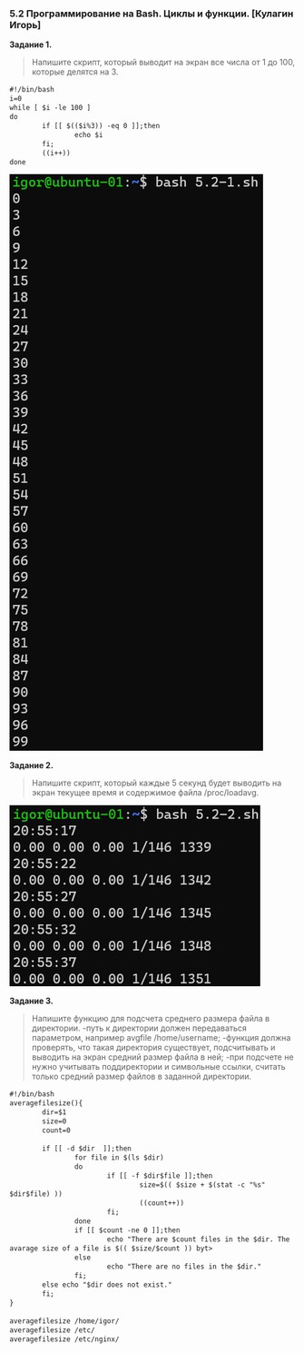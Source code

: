 ### 5.2 Программирование на Bash. Циклы и функции.  [Кулагин Игорь]
**Задание 1.**
>Напишите скрипт, который выводит на экран все числа от 1 до 100, которые делятся на 3.

```
#!/bin/bash
i=0
while [ $i -le 100 ]
do
        if [[ $(($i%3)) -eq 0 ]];then
                echo $i
        fi;
        ((i++))
done
```

![5.2. Task #1](screenshots/5.2-1.png)

**Задание 2.**
>Напишите скрипт, который каждые 5 секунд будет выводить на экран текущее время и содержимое файла /proc/loadavg.

![5.2. Task #2](screenshots/5.2-2.png)

**Задание 3.**
>Напишите функцию для подсчета среднего размера файла в директории.
>-путь к директории должен передаваться параметром, например avgfile /home/username;
>-функция должна проверять, что такая директория существует, подсчитывать и выводить на экран средний размер файла в ней;
>-при подсчете не нужно учитывать поддиректории и символьные ссылки, считать только средний размер файлов в заданной директории.

```
#!/bin/bash
averagefilesize(){
        dir=$1
        size=0
        count=0

        if [[ -d $dir  ]];then
                for file in $(ls $dir)
                do
                        if [[ -f $dir$file ]];then
                                size=$(( $size + $(stat -c "%s" $dir$file) ))
                                ((count++))
                        fi;
                done
                if [[ $count -ne 0 ]];then
                        echo "There are $count files in the $dir. The avarage size of a file is $(( $size/$count )) byt>
                else
                        echo "There are no files in the $dir."
                fi;
        else echo "$dir does not exist."
        fi;
}

averagefilesize /home/igor/
averagefilesize /etc/
averagefilesize /etc/nginx/
```
